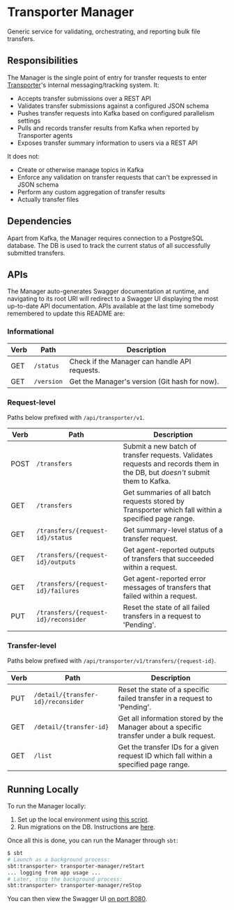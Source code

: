 # Transporter Manager
Generic service for validating, orchestrating, and reporting bulk file transfers.

## Responsibilities
The Manager is the single point of entry for transfer requests to enter [Transporter](../README.md)'s
internal messaging/tracking system. It:
* Accepts transfer submissions over a REST API
* Validates transfer submissions against a configured JSON schema
* Pushes transfer requests into Kafka based on configured parallelism settings
* Pulls and records transfer results from Kafka when reported by Transporter agents
* Exposes transfer summary information to users via a REST API

It does not:
* Create or otherwise manage topics in Kafka
* Enforce any validation on transfer requests that can't be expressed in JSON schema
* Perform any custom aggregation of transfer results
* Actually transfer files

## Dependencies
Apart from Kafka, the Manager requires connection to a PostgreSQL database. The DB is
used to track the current status of all successfully submitted transfers.

## APIs
The Manager auto-generates Swagger documentation at runtime, and navigating to its root URI
will redirect to a Swagger UI displaying the most up-to-date API documentation. APIs available
at the last time somebody remembered to update this README are:

### Informational
| Verb | Path | Description |
| ---- | ---- | ----------- |
| GET | `/status` | Check if the Manager can handle API requests. |
| GET | `/version` | Get the Manager's version (Git hash for now). |


### Request-level
Paths below prefixed with `/api/transporter/v1`.

| Verb | Path | Description |
| ---- | ---- | ----------- |
| POST | `/transfers` | Submit a new batch of transfer requests. Validates requests and records them in the DB, but _doesn't_ submit them to Kafka. |
| GET | `/transfers` | Get summaries of all batch requests stored by Transporter which fall within a specified page range. |
| GET | `/transfers/{request-id}/status` | Get summary-level status of a transfer request. |
| GET | `/transfers/{request-id}/outputs` | Get agent-reported outputs of transfers that succeeded within a request. |
| GET | `/transfers/{request-id}/failures` | Get agent-reported error messages of transfers that failed within a request. |
| PUT | `/transfers/{request-id}/reconsider` | Reset the state of all failed transfers in a request to 'Pending'. |

### Transfer-level
Paths below prefixed with `/api/transporter/v1/transfers/{request-id}`.

| Verb | Path | Description |
| ---- | ---- | ----------- |
| PUT | `/detail/{transfer-id}/reconsider` | Reset the state of a specific failed transfer in a request to 'Pending'. |
| GET | `/detail/{transfer-id}` | Get all information stored by the Manager about a specific transfer under a bulk request. |
| GET | `/list` | Get the transfer IDs for a given request ID which fall within a specified page range. |

## Running Locally
To run the Manager locally:

1. Set up the local environment using [this script](../setup-local-env).
2. Run migrations on the DB. Instructions are [here](db-migrations/README.md).

Once all this is done, you can run the Manager through `sbt`:
```bash
$ sbt
# Launch as a background process:
sbt:transporter> transporter-manager/reStart
... logging from app usage ...
# Later, stop the background process:
sbt:transporter> transporter-manager/reStop
```

You can then view the Swagger UI [on port 8080](http://localhost:8080).

